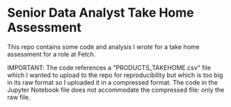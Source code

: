 # Senior Data Analyst Take Home Assessment

This repo contains some code and analysis I wrote for a take home assessment for a role at Fetch.

IMPORTANT: The code references a "PRODUCTS_TAKEHOME.csv" file which I wanted to upload to the repo for reproducibility but which is too big in its raw format so I uploaded it in a compressed format. The code in the Jupyter Notebook file does not accommodate the compressed file: only the raw file.
